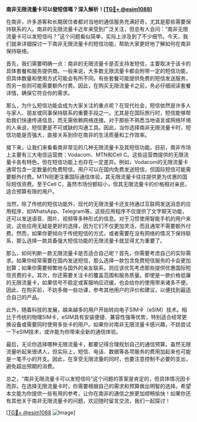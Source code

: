 **南非无限流量卡可以發短信嗎？深入解析！[[TG💪+ @esim1088](https://t.me/s/esim1088)]**

在南非，许多游客和长期居住者都对当地的通信服务充满好奇，尤其是那些需要保持联系的人。南非的无限流量卡近年来受到广泛关注，但总有人会问：“南非无限流量卡可以发短信吗？”这个问题看似简单，实际上涉及到了不少细节。今天，我们就来详细探讨一下南非无限流量卡的短信功能，帮助大家更好地了解如何在南非保持联络。

首先，我们需要明确一点：南非的无限流量卡是否支持发短信，主要取决于该卡的具体套餐和服务提供商。一般来说，大多数无限流量卡都会附带一定的短信功能，但具体数量和使用方式可能会有所不同。有些套餐可能提供免费的短信发送服务，而另一些则可能需要额外付费。因此，在购买无限流量卡之前，务必仔细阅读套餐详情，确保它符合你的需求。

那么，为什么短信功能会成为大家关注的重点呢？在现代社会，短信依然是许多人与家人、朋友或同事保持联系的重要手段之一。尤其是在国际旅行时，短信能够帮助我们快速传递信息，而无需依赖网络连接。对于那些不熟悉当地语言或网络环境的人来说，短信更是不可或缺的沟通工具。因此，当你选择南非无限流量卡时，短信功能是否强大，直接关系到你在南非的生活质量和工作效率。

接下来，让我们来看看南非常见的几种无限流量卡及其短信功能。目前，南非市场上主要有三大电信运营商：Vodacom、MTN和Cell C。这些运营商提供的无限流量卡各有特色，但在短信功能上也存在一定差异。例如，Vodacom的无限流量卡通常包含一定数量的免费短信，用户可以在国内免费发送短信，但国际短信可能需要额外付费。MTN则更注重国际通信体验，其无限流量卡往往提供更为优惠的国际短信资费。至于Cell C，虽然市场份额较小，但其无限流量卡的价格相对亲民，适合预算有限的用户。

当然，除了传统的短信功能外，现代的无限流量卡还支持通过互联网发送消息的应用程序，如WhatsApp、Telegram等。这些应用程序不仅提供了文字聊天功能，还可以发送语音、图片、视频等多种形式的信息。对于习惯使用智能手机的用户来说，这些应用无疑是更好的选择，因为它们不仅更加灵活，而且通常不需要额外付费。然而，如果你更倾向于传统短信的方式，或者需要在没有网络的情况下保持联系，那么选择一款具备强大短信功能的无限流量卡就显得尤为重要了。

那么，如何判断一款无限流量卡是否适合自己呢？首先，你需要考虑自己的实际需求。如果你经常需要在国内发送短信，那么选择一款包含免费短信服务的卡会更加划算；如果你需要频繁地与国外的亲友联系，则应该优先考虑那些提供优惠国际短信资费的卡。其次，你还需要关注卡的覆盖范围和服务质量。即使是一款价格低廉的无限流量卡，如果信号不稳定或客服响应迟缓，也会给你的使用带来诸多不便。因此，在购买前，不妨多做一些功课，参考其他用户的评价和建议，以便找到最适合自己的产品。

此外，随着科技的发展，越来越多的用户开始转向电子SIM卡（eSIM）技术。相比于传统的物理SIM卡，eSIM具有安装便捷、兼容性强等优势，特别适合经常更换设备或需要同时使用多张卡的用户。如果你对南非无限流量卡感兴趣，不妨尝试一下eSIM技术，或许能为你带来全新的通信体验。

最后，无论你选择哪种无限流量卡，都要记得合理规划自己的通信预算。虽然无限流量听起来很诱人，但实际上，短信、电话、数据等各项服务的费用加起来也可能是一笔不小的开支。因此，在享受无限流量的同时，也要注意控制不必要的支出，避免超出预期的消费。

总之，“南非无限流量卡可以发短信吗”这个问题的答案是肯定的，但具体情况因卡而异。在选择无限流量卡时，你需要根据自己的需求和预算做出明智的选择。希望本文能为你提供一些有用的参考，让你在南非的通信之旅更加顺畅愉快！如果你还有其他关于南非无限流量卡的问题，欢迎随时留言交流，我们一起探讨！

[[TG💪+ @esim1088](https://t.me/s/esim1088) ![Image](https://i.postimg.cc/4NQfJmqS/Snipaste-2025-05-13-00-14-12.png)]